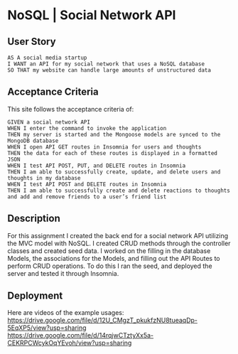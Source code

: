 # NoSQL | Social Network API

## User Story
```
AS A social media startup
I WANT an API for my social network that uses a NoSQL database
SO THAT my website can handle large amounts of unstructured data
```
## Acceptance Criteria
This site follows the acceptance criteria of:
```
GIVEN a social network API
WHEN I enter the command to invoke the application
THEN my server is started and the Mongoose models are synced to the MongoDB database
WHEN I open API GET routes in Insomnia for users and thoughts
THEN the data for each of these routes is displayed in a formatted JSON
WHEN I test API POST, PUT, and DELETE routes in Insomnia
THEN I am able to successfully create, update, and delete users and thoughts in my database
WHEN I test API POST and DELETE routes in Insomnia
THEN I am able to successfully create and delete reactions to thoughts and add and remove friends to a user’s friend list
```

## Description
For this assignment I created the back end for a social network API utilizing the MVC model with NoSQL. I created CRUD methods through the controller classes and created seed data. 
I worked on the filling in the database Models, the associations for the Models, and filling out the API Routes to perform CRUD operations. 
To do this I ran the seed, and deployed the server and tested it through Insomnia.

## Deployment

Here are videos of the example usages:
https://drive.google.com/file/d/12U_CMgzT_pkukfzNU8tueaqDp-5EqXP5/view?usp=sharing
https://drive.google.com/file/d/14rqjwCTztyXx5a-CEKRPCWcykOqYEvoh/view?usp=sharing


